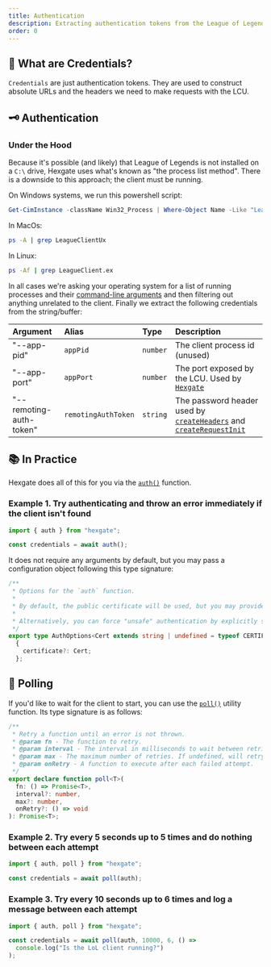 ```yaml
---
title: Authentication
description: Extracting authentication tokens from the League of Legends client
order: 0
---
```


## 🤔 What are Credentials?

`Credentials` are just authentication tokens. They are used to construct absolute URLs and the headers we need to make requests with the LCU.

## 🗝️ Authentication

### Under the Hood

Because it's possible (and likely) that League of Legends is not installed on a `C:\` drive, Hexgate uses what's known as "the process list method". There is a downside to this approach; the client must be running.

On Windows systems, we run this powershell script:

```ps1
Get-CimInstance -className Win32_Process | Where-Object Name -Like "LeagueClientUx*" | Select-Object CommandLine -First 1 | Format-List
```

In MacOs:

```bash
ps -A | grep LeagueClientUx
```

In Linux:

```bash
ps -Af | grep LeagueClient.ex
```

In all cases we're asking your operating system for a list of running processes and their [command-line arguments](https://en.wikipedia.org/wiki/Command-line_interface#Arguments) and then filtering out anything unrelated to the client. Finally we extract the following credentials from the string/buffer:

| Argument                | Alias               | Type     | Description                                                                 |
| :---------------------- | :------------------ | :------- | :-------------------------------------------------------------------------- |
| "--app-pid"             | `appPid`            | `number` | The client process id (unused)                                              |
| "--app-port"            | `appPort`           | `number` | The port exposed by the LCU. Used by [`Hexgate`]()                          |
| "--remoting-auth-token" | `remotingAuthToken` | `string` | The password header used by [`createHeaders`]() and [`createRequestInit`]() |

## 📚 In Practice

Hexgate does all of this for you via the [`auth()`]() function.

### Example 1. Try authenticating and throw an error immediately if the client isn't found

```ts
import { auth } from "hexgate";

const credentials = await auth();
```

It does not require any arguments by default, but you may pass a configuration object following this type signature:

```ts
/**
 * Options for the `auth` function.
 *
 * By default, the public certificate will be used, but you may provide your own.
 *
 * Alternatively, you can force "unsafe" authentication by explicitly setting `certificate` to `undefined`.
 */
export type AuthOptions<Cert extends string | undefined = typeof CERTIFICATE> =
  {
    certificate?: Cert;
  };
```

## 🏓 Polling

If you'd like to wait for the client to start, you can use the [`poll()`]() utility function. Its type signature is as follows:

```ts
/**
 * Retry a function until an error is not thrown.
 * @param fn - The function to retry.
 * @param interval - The interval in milliseconds to wait between retries.
 * @param max - The maximum number of retries. If undefined, will retry indefinitely.
 * @param onRetry - A function to execute after each failed attempt.
 */
export declare function poll<T>(
  fn: () => Promise<T>,
  interval?: number,
  max?: number,
  onRetry?: () => void
): Promise<T>;
```

### Example 2. Try every 5 seconds up to 5 times and do nothing between each attempt

```ts
import { auth, poll } from "hexgate";

const credentials = await poll(auth);
```

### Example 3. Try every 10 seconds up to 6 times and log a message between each attempt

```ts
import { auth, poll } from "hexgate";

const credentials = await poll(auth, 10000, 6, () =>
  console.log("Is the LoL client running?")
);
```
